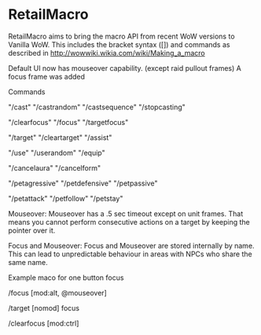 # RetailMacro

RetailMacro aims to bring the macro API from recent WoW versions to Vanilla WoW. This includes the bracket syntax ([]) and commands as described in http://wowwiki.wikia.com/wiki/Making_a_macro

Default UI now has mouseover capability. (except raid pullout frames)
A focus frame was added

Commands

"/cast"
"/castrandom"
"/castsequence"
"/stopcasting"

"/clearfocus"
"/focus"
"/targetfocus"

"/target"
"/cleartarget"
"/assist"

"/use"
"/userandom"
"/equip"

"/cancelaura"
"/cancelform"

"/petagressive"
"/petdefensive"
"/petpassive"

"/petattack"
"/petfollow"
"/petstay"

Mouseover:
  Mouseover has a .5 sec timeout except on unit frames.
  That means you cannot perform consecutive actions on a target by keeping the pointer over it.
  
Focus and Mouseover:
  Focus and Mouseover are stored internally by name.
  This can lead to unpredictable behaviour in areas with NPCs who share the same name.

Example maco for one button focus

/focus [mod:alt, @mouseover]

/target [nomod] focus

/clearfocus [mod:ctrl]
